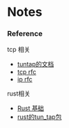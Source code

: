 # Notes

### Reference

tcp 相关
* [tuntap的文档](https://www.kernel.org/doc/Documentation/networking/tuntap.txt)
* [tcp rfc](https://tools.ietf.org/html/rfc793)
* [ip rfc](https://tools.ietf.org/html/rfc791)


rust相关
* [Rust 基础](https://www.jianshu.com/p/64d54d39cffb)
* [rust的tun_tap包](https://docs.rs/tun-tap/0.1.2/tun_tap)